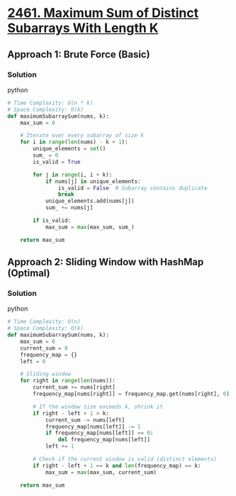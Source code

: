 # [2461. Maximum Sum of Distinct Subarrays With Length K](https://leetcode.com/problems/maximum-sum-of-distinct-subarrays-with-length-k/)

## Approach 1: Brute Force (Basic)

### Solution
python
```python
# Time Complexity: O(n * k)
# Space Complexity: O(k)
def maximumSubarraySum(nums, k):
    max_sum = 0

    # Iterate over every subarray of size k
    for i in range(len(nums) - k + 1):
        unique_elements = set()
        sum_ = 0
        is_valid = True

        for j in range(i, i + k):
            if nums[j] in unique_elements:
                is_valid = False  # Subarray contains duplicate
                break
            unique_elements.add(nums[j])
            sum_ += nums[j]

        if is_valid:
            max_sum = max(max_sum, sum_)

    return max_sum
```

## Approach 2: Sliding Window with HashMap (Optimal)

### Solution
python
```python
# Time Complexity: O(n)
# Space Complexity: O(k)
def maximumSubarraySum(nums, k):
    max_sum = 0
    current_sum = 0
    frequency_map = {}
    left = 0

    # Sliding window
    for right in range(len(nums)):
        current_sum += nums[right]
        frequency_map[nums[right]] = frequency_map.get(nums[right], 0) + 1

        # If the window size exceeds k, shrink it
        if right - left + 1 > k:
            current_sum -= nums[left]
            frequency_map[nums[left]] -= 1
            if frequency_map[nums[left]] == 0:
                del frequency_map[nums[left]]
            left += 1

        # Check if the current window is valid (distinct elements)
        if right - left + 1 == k and len(frequency_map) == k:
            max_sum = max(max_sum, current_sum)

    return max_sum
```

